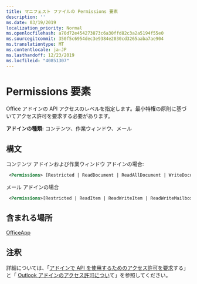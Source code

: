 ```yaml
---
title: マニフェスト ファイルの Permissions 要素
description: ''
ms.date: 03/19/2019
localization_priority: Normal
ms.openlocfilehash: a70d72e454273873c6a30ffd82c3a2a5194f55e0
ms.sourcegitcommit: 350f5c6954dec3e9384e2030cd3265aaba7ae904
ms.translationtype: MT
ms.contentlocale: ja-JP
ms.lasthandoff: 12/23/2019
ms.locfileid: "40851307"
---
```

# <a name="permissions-element"></a>Permissions 要素

Office アドインの API アクセスのレベルを指定します。最小特権の原則に基づいてアクセス許可を要求する必要があります。

**アドインの種類:** コンテンツ、作業ウィンドウ、メール

## <a name="syntax"></a>構文

コンテンツ アドインおよび作業ウィンドウ アドインの場合:

```XML
 <Permissions> [Restricted | ReadDocument | ReadAllDocument | WriteDocument | ReadWriteDocument]</Permissions>
```

メール アドインの場合

```XML
 <Permissions>[Restricted | ReadItem | ReadWriteItem | ReadWriteMailbox]</Permissions>
```

## <a name="contained-in"></a>含まれる場所

[OfficeApp](officeapp.md)

## <a name="remarks"></a>注釈

詳細については、「[アドインで API を使用するためのアクセス許可を要求](/office/dev/add-ins/develop/requesting-permissions-for-api-use-in-content-and-task-pane-add-ins)する」と「 [Outlook アドインのアクセス許可につい](/outlook/add-ins/understanding-outlook-add-in-permissions)て」を参照してください。
